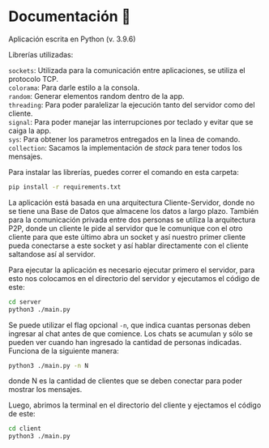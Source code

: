 # Documentación 🎨

Aplicación escrita en Python (v. 3.9.6)

Librerías utilizadas:

  `sockets`: Utilizada para la comunicación entre aplicaciones, se utiliza el protocolo TCP.  
  `colorama`: Para darle estilo a la consola.  
  `random`: Generar elementos random dentro de la app.  
  `threading`: Para poder paralelizar la ejecución tanto del servidor como del cliente.  
  `signal`: Para poder manejar las interrupciones por teclado y evitar que se caiga la app.  
  `sys`: Para obtener los parametros entregados en la linea de comando.  
  `collection`: Sacamos la implementación de *stack* para tener todos los mensajes.

Para instalar las librerías, puedes correr el comando en esta carpeta:

```bash
pip install -r requirements.txt
```
  
La aplicación está basada en una arquitectura Cliente-Servidor, donde no se tiene una Base de Datos que almacene los datos a largo plazo. También para la comunicación privada entre dos personas se utiliza la arquitectura P2P, donde un cliente le pide al servidor que le comunique con el otro cliente para que este último abra un socket y así nuestro primer cliente pueda conectarse a este socket y así hablar directamente con el cliente saltandose así al servidor.

Para ejecutar la aplicación es necesario ejecutar primero el servidor, para esto nos colocamos en el directorio del servidor y ejecutamos el código de este:

```bash
cd server
python3 ./main.py
```

Se puede utilizar el flag opcional `-n`, que indica cuantas personas deben ingresar al chat antes de que comience. Los chats se acumulan y sólo se pueden ver cuando han ingresado la cantidad de personas indicadas. Funciona de la siguiente manera:

```bash
python3 ./main.py -n N
```

donde N es la cantidad de clientes que se deben conectar para poder mostrar los mensajes.

Luego, abrimos la terminal en el directorio del cliente y ejectamos el código de este:

```bash
cd client
python3 ./main.py
```
